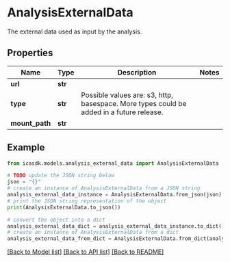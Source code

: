 # AnalysisExternalData

The external data used as input by the analysis.

## Properties

Name | Type | Description | Notes
------------ | ------------- | ------------- | -------------
**url** | **str** |  | 
**type** | **str** | Possible values are: s3, http, basespace. More types could be added in a future release. | 
**mount_path** | **str** |  | 

## Example

```python
from icasdk.models.analysis_external_data import AnalysisExternalData

# TODO update the JSON string below
json = "{}"
# create an instance of AnalysisExternalData from a JSON string
analysis_external_data_instance = AnalysisExternalData.from_json(json)
# print the JSON string representation of the object
print(AnalysisExternalData.to_json())

# convert the object into a dict
analysis_external_data_dict = analysis_external_data_instance.to_dict()
# create an instance of AnalysisExternalData from a dict
analysis_external_data_from_dict = AnalysisExternalData.from_dict(analysis_external_data_dict)
```
[[Back to Model list]](../README.md#documentation-for-models) [[Back to API list]](../README.md#documentation-for-api-endpoints) [[Back to README]](../README.md)


